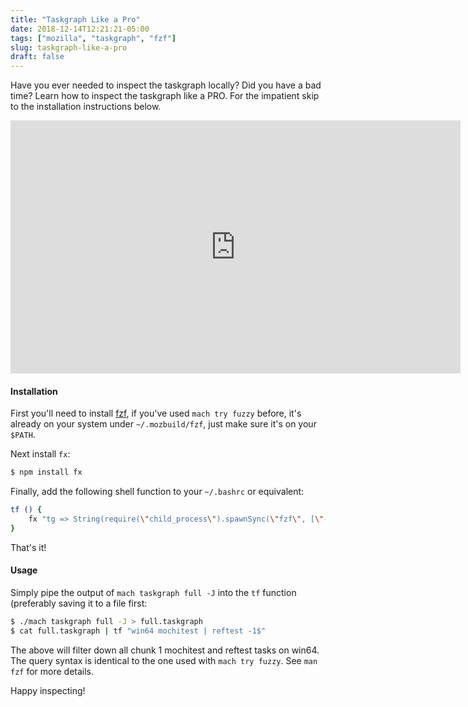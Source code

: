 ```yaml
---
title: "Taskgraph Like a Pro"
date: 2018-12-14T12:21:21-05:00
tags: ["mozilla", "taskgraph", "fzf"]
slug: taskgraph-like-a-pro
draft: false
---
```


Have you ever needed to inspect the taskgraph locally? Did you have a bad time? Learn how to inspect
the taskgraph like a PRO. For the impatient skip to the installation instructions below.


<iframe src="https://vimeo.com/306431059" width="720" height="405" frameborder="0" webkitallowfullscreen mozallowfullscreen allowfullscreen></iframe>
<br>

<!--more-->

#### Installation

First you'll need to install [fzf][0], if you've used `mach try fuzzy` before, it's already
on your system under `~/.mozbuild/fzf`, just make sure it's on your `$PATH`.

Next install `fx`:

```bash
$ npm install fx
```

Finally, add the following shell function to your `~/.bashrc` or equivalent:

```bash
tf () {
	fx "tg => String(require(\"child_process\").spawnSync(\"fzf\", [\"-f\", \"$1\"], {\"input\": Object.keys(tg).join(\"\n\")}).output).split(\"\n\").reduce((obj, key) => { obj[key] = tg[key]; return obj; }, {})" | fx
}
```

That's it!


#### Usage

Simply pipe the output of `mach taskgraph full -J` into the `tf` function (preferably saving it to a
file first:

```bash
$ ./mach taskgraph full -J > full.taskgraph
$ cat full.taskgraph | tf "win64 mochitest | reftest -1$"
```

The above will filter down all chunk 1 mochitest and reftest tasks on win64. The query syntax is
identical to the one used with `mach try fuzzy`. See `man fzf` for more details.

Happy inspecting!

[0]: https://github.com/junegunn/fzf
